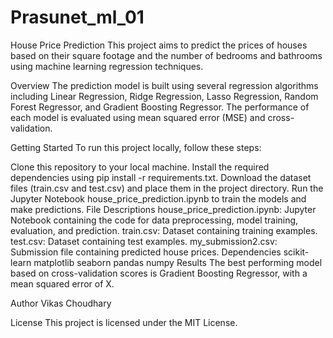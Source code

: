 # Prasunet_ml_01
House Price Prediction
This project aims to predict the prices of houses based on their square footage and the number of bedrooms and bathrooms using machine learning regression techniques.

Overview
The prediction model is built using several regression algorithms including Linear Regression, Ridge Regression, Lasso Regression, Random Forest Regressor, and Gradient Boosting Regressor. The performance of each model is evaluated using mean squared error (MSE) and cross-validation.

Getting Started
To run this project locally, follow these steps:

Clone this repository to your local machine.
Install the required dependencies using pip install -r requirements.txt.
Download the dataset files (train.csv and test.csv) and place them in the project directory.
Run the Jupyter Notebook house_price_prediction.ipynb to train the models and make predictions.
File Descriptions
house_price_prediction.ipynb: Jupyter Notebook containing the code for data preprocessing, model training, evaluation, and prediction.
train.csv: Dataset containing training examples.
test.csv: Dataset containing test examples.
my_submission2.csv: Submission file containing predicted house prices.
Dependencies
scikit-learn
matplotlib
seaborn
pandas
numpy
Results
The best performing model based on cross-validation scores is Gradient Boosting Regressor, with a mean squared error of X.

Author
Vikas Choudhary

License
This project is licensed under the MIT License.
